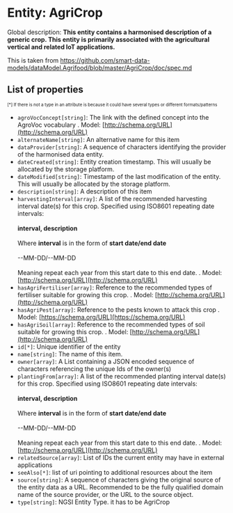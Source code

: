 Entity: AgriCrop  
================

Global description: **This entity contains a harmonised description of a generic crop. This entity is primarily associated with the agricultural vertical and related IoT applications.**  

This is taken from https://github.com/smart-data-models/dataModel.Agrifood/blob/master/AgriCrop/doc/spec.md

## List of properties  


<sup><sub>[*] If there is not a type in an attribute is because it could have several types or different formats/patterns</sub></sup>  
- `agroVocConcept[string]`: The link with the defined concept into the AgroVoc vocabulary  . Model: [http://schema.org/URL](http://schema.org/URL)
- `alternateName[string]`: An alternative name for this item  
- `dataProvider[string]`: A sequence of characters identifying the provider of the harmonised data entity.  
- `dateCreated[string]`: Entity creation timestamp. This will usually be allocated by the storage platform.  
- `dateModified[string]`: Timestamp of the last modification of the entity. This will usually be allocated by the storage platform.  
- `description[string]`: A description of this item  
- `harvestingInterval[array]`: A list of the recommended harvesting interval date(s) for this crop. Specified using ISO8601 repeating date intervals: <br/><br/>**interval, description**<br/><br/>Where **interval** is in the form of **start date/end date**<br/><br/>--MM-DD/--MM-DD<br/><br/>Meaning repeat each year from this start date to this end date.  . Model: [http://schema.org/URL](http://schema.org/URL)
- `hasAgriFertiliser[array]`: Reference to the recommended types of fertiliser suitable for growing this crop.  . Model: [http://schema.org/URL](http://schema.org/URL)
- `hasAgriPest[array]`: Reference to the pests known to attack this crop  . Model: [https://schema.org/URL](https://schema.org/URL)
- `hasAgriSoil[array]`: Reference to the recommended types of soil suitable for growing this crop.  . Model: [http://schema.org/URL](http://schema.org/URL)
- `id[*]`: Unique identifier of the entity  
- `name[string]`: The name of this item.  
- `owner[array]`: A List containing a JSON encoded sequence of characters referencing the unique Ids of the owner(s)  
- `plantingFrom[array]`: A list of the recommended planting interval date(s) for this crop. Specified using ISO8601 repeating date intervals: <br/><br/>**interval, description**<br/><br/>Where **interval** is in the form of **start date/end date**<br/><br/>--MM-DD/--MM-DD<br/><br/>Meaning repeat each year from this start date to this end date.  . Model: [http://schema.org/URL](http://schema.org/URL)
- `relatedSource[array]`: List of IDs the current entity may have in external applications  
- `seeAlso[*]`: list of uri pointing to additional resources about the item  
- `source[string]`: A sequence of characters giving the original source of the entity data as a URL. Recommended to be the fully qualified domain name of the source provider, or the URL to the source object.  
- `type[string]`: NGSI Entity Type. it has to be AgriCrop  